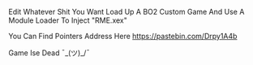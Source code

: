 Edit Whatever Shit You Want 
Load Up A BO2 Custom Game And Use A Module Loader To Inject "RME.xex"

You Can Find Pointers Address Here
https://pastebin.com/Drpy1A4b

Game Ise Dead 
¯\_(ツ)_/¯

